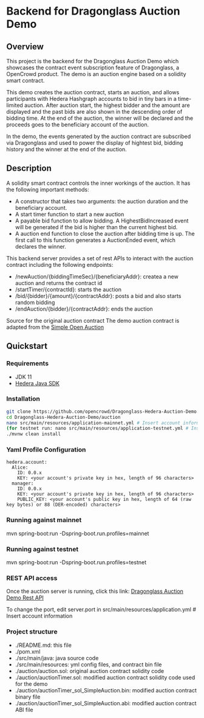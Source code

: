# Backend for Dragonglass Auction Demo

## Overview
This project is the backend for the Dragonglass Auction Demo which showcases the contract event subscription feature of Dragonglass, a OpenCrowd product.
The demo is an auction engine based on a solidity smart contract.  

This demo creates the auction contract, starts an auction, and allows participants with Hedera Hashgraph accounts to bid in tiny bars in a time-limited auction. 
After auction start, the highest bidder and the amount are displayed and the past bids are also shown in the descending order of bidding time. 
At the end of the auction, the winner will be declared and the proceeds goes to the beneficiary account of the auction.  

In the demo, the events generated by the auction contract are subscribed via Dragonglass and used to power the display of hightest bid, bidding history and the winner at the end of the auction.  

## Description
A solidity smart contract controls the inner workings of the auction. It has the following important methods: 

- A constructor that takes two arguments: the auction duration and the beneficiary account. 
- A start timer function to start a new auction
- A payable bid function to allow bidding. A HighestBidIncreased event will be generated if the bid is higher than the current highest bid.
- A auction end function to close the auction after bidding time is up. The first call to this function generates a AuctionEnded event, which declares the winner. 

This backend server provides a set of rest APIs to interact with the auction contract including the following endpoints: 

- /newAuction/{biddingTimeSec}/{beneficiaryAddr}: createa a new auction and returns the contract id 
- /startTimer/{contractId}: starts the auction
- /bid/{bidder}/{amount}/{contractAddr}: posts a bid and also starts random bidding
- /endAuction/{bidder}/{contractAddr}: ends the auction 

Source for the original auction contract
The demo auction contract is adapted from the
[Simple Open Auction](https://solidity.readthedocs.io/en/v0.5.3/solidity-by-example.html)

## Quickstart

### Requirements

- JDK 11
- [Hedera Java SDK](https://github.com/hashgraph/hedera-sdk-java.git)

### Installation
```bash
git clone https://github.com/opencrowd/Dragonglass-Hedera-Auction-Demo.git
cd Dragonglass-Hedera-Auction-Demo/auction
nano src/main/resources/application-mainnet.yml # Insert account information
(for testnet run: nano src/main/resources/application-testnet.yml # Insert account information)
./mvnw clean install
```
### Yaml Profile Configuration
```text
hedera.account:
  Alice:
    ID: 0.0.x
    KEY: <your account's private key in hex, length of 96 characters>
  manager:
    ID: 0.0.x
    KEY: <your account's private key in hex, length of 96 characters>
    PUBLIC_KEY: <your account's public key in hex, length of 64 (raw key bytes) or 88 (DER-encoded) characters>
```
### Running against mainnet
mvn spring-boot:run -Dspring-boot.run.profiles=mainnet

### Running against testnet
mvn spring-boot:run -Dspring-boot.run.profiles=testnet

### REST API access
Once the auction server is running, click this link: 
[Dragonglass Auction Demo Rest API](http://localhost:8081/swagger-ui.html#/)

To change the port, edit server.port in src/main/resources/application.yml # Insert account information

### Project structure
- ./README.md: this file
- ./pom.xml
- ./src/main/java: java source code
- ./src/main/resources: yml config files, and contract bin file
- ./auction/auction.sol: original auction contract solidity code
- ./auction/auctionTimer.sol: modified auction contract solidity code used for the demo
- ./auction/auctionTimer_sol_SimpleAuction.bin: modified auction contract binary file
- ./auction/auctionTimer_sol_SimpleAuction.abi: modified auction contract ABI file


